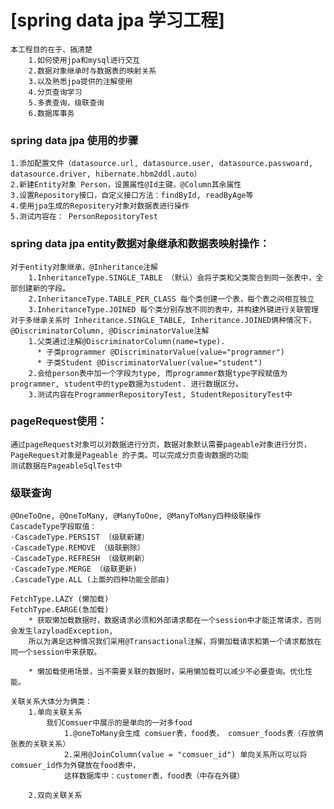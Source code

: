 # [spring data jpa 学习工程]
    本工程目的在于、搞清楚
        1.如何使用jpa和mysql进行交互 
        2.数据对象继承时与数据表的映射关系
        3.以及熟悉jpa提供的注解使用
        4.分页查询学习
        5.多表查询，级联查询
        6.数据库事务

### spring data jpa 使用的步骤
    1.添加配置文件（datasource.url, datasource.user, datasource.passwoard, datasource.driver, hibernate.hbm2ddl.auto）
    2.新建Entity对象 Person，设置属性@Id主键，@Column其余属性
    3.设置Repository接口，自定义接口方法：findById, readByAge等
    4.使用jpa生成的Repositery对象对数据表进行操作
    5.测试内容在： PersonRepositoryTest 

### spring data jpa entity数据对象继承和数据表映射操作：
    对于entity对象继承，@Inheritance注解 
        1.InheritanceType.SINGLE_TABLE （默认）会将子类和父类聚合到同一张表中，全部创建新的字段。 
        2.InheritanceType.TABLE_PER_CLASS 每个类创建一个表，每个表之间相互独立 
        3.InheritanceType.JOINED 每个类分别存放不同的表中，并构建外键进行关联管理
    对于多继承关系时 Inheritance.SINGLE_TABLE, Inheritance.JOINED俩种情况下，@DiscriminatorColumn, @DiscriminatorValue注解
        1.父类通过注解@DiscriminatorColumn(name=type).
          * 子类programmer @DiscriminatorValue(value="programmer") 
          * 子类Student @DiscriminatorValuer(value="student")
        2.会给person表中加一个字段为type, 而programmer数据type字段赋值为programmer, student中的type数据为student. 进行数据区分。
        3.测试内容在ProgrammerRepositoryTest, StudentRepositoryTest中

### pageRequest使用：
    通过pageRequest对象可以对数据进行分页，数据对象默认需要pageable对象进行分页，PageRequest对象是Pageable 的子类。可以完成分页查询数据的功能
    测试数据在PageableSqlTest中
   
### 级联查询
    @OneToOne, @OneToMany, @ManyToOne, @ManyToMany四种级联操作
    CascadeType字段取值：
    ·CascadeType.PERSIST （级联新建）
    ·CascadeType.REMOVE （级联删除）
    ·CascadeType.REFRESH （级联刷新）
    ·CascadeType.MERGE （级联更新)
    .CascadeType.ALL (上面的四种功能全部由)
    
    FetchType.LAZY (懒加载)
    FetchType.EARGE(急加载)
        * 获取懒加载数据时，数据请求必须和外部请求都在一个session中才能正常请求，否则会发生lazyloadException,
        所以为满足这种情况我们采用@Transactional注解，将懒加载请求和第一个请求都放在同一个session中来获取。
        
        * 懒加载使用场景，当不需要关联的数据时，采用懒加载可以减少不必要查询。优化性能。
    
    关联关系大体分为俩类：
        1.单向关联关系
            我们Comsuer中展示的是单向的一对多food
                1.@oneToMany会生成 comsuer表，food表， comsuer_foods表（存放俩张表的关联关系）
                2.采用@JoinColumn(value = "comsuer_id") 单向关系所以可以将comsuer_id作为外键放在food表中，
                这样数据库中：customer表，food表（中存在外键）
        
        2.双向关联关系